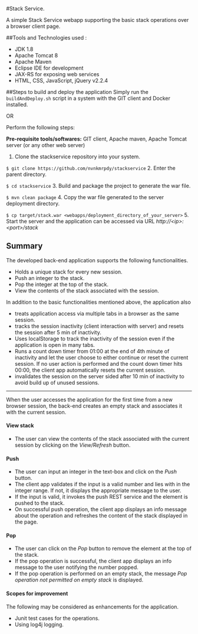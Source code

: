 #Stack Service.

A simple Stack Service webapp supporting the basic stack operations over a browser client page.


##Tools and Technologies used :
- JDK 1.8
- Apache Tomcat 8
- Apache Maven
- Eclipse IDE for development
- JAX-RS for exposing web services
- HTML, CSS, JavaScript, jQuery v2.2.4


##Steps to build and deploy the application
Simply run the `buildAndDeploy.sh` script in a system with the GIT client and Docker installed.

OR

Perform the following steps: 

__Pre-requisite tools/softwares:__ GIT client, Apache maven, Apache Tomcat server (or any other web server)

1. Clone the stackservice repository into your system.

  `$ git clone https://github.com/nvnkmrpdy/stackservice`
2. Enter the parent directory.

  `$ cd stackservice`
3. Build and package the project to generate the war file.

  `$ mvn clean package`
4. Copy the war file generated to the server deployment directory.

  `$ cp target/stack.war <webapps/deployment_directory_of_your_server>`
5. Start the server and the application can be accessed via URL _http://&lt;ip&gt;:&lt;port&gt;/stack_


## Summary

The developed back-end application supports the following functionalities.

- Holds a unique stack for every new session.
- Push an integer to the stack.
- Pop the integer at the top of the stack.
- View the contents of the stack associated with the session.

In addition to the basic functionalities mentioned above, the application also

- treats application access via multiple tabs in a browser as the same session.
- tracks the session inactivity (client interaction with server) and resets the session after 5 min of inactivity.
- Uses localStorage to track the inactivity of the session even if the application is open in many tabs.
- Runs a count down timer from 01:00 at the end of 4th minute of inactivity and let the user choose to either continue or reset the current session. If no user action is performed and the count down timer hits 00:00, the client app automatically resets the current session. 
- invalidates the session on the server sided after 10 min of inactivity to avoid build up of unused sessions.
 


*********************************************************************************************************

When the user accesses the application for the first time from a new browser session, the back-end creates an empty stack and associates it with the current session.

#### View stack
- The user can view the contents of the stack associated with the current session by clicking on the _View/Refresh_ button.

#### Push
- The user can input an integer in the text-box and click on the _Push_ button.
- The client app validates if the input is a valid number and lies with in the integer range. If not, it displays the appropriate message to the user.
- If the input is valid, it invokes the push REST service and the element is pushed to the stack.
- On successful push operation, the client app displays an info message about the operation and refreshes the content of the stack displayed in the page.

#### Pop
- The user can click on the _Pop_ button to remove the element at the top of the stack.
- If the pop operation is successful, the client app displays an info message to the user notifying the number popped.
- If the pop operation is performed on an empty stack, the message _Pop operation not permitted on empty stack_ is displayed.


#### Scopes for improvement

The following may be considered as enhancements for the application.

- Junit test cases for the operations.
- Using log4j logging.
